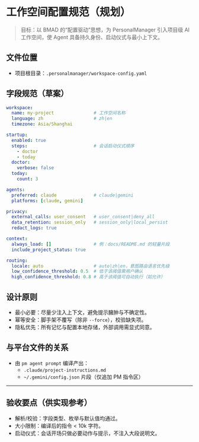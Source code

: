 # 工作空间配置规范（规划）

> 目标：以 BMAD 的“配置驱动”思想，为 PersonalManager 引入项目级 AI 工作空间，使 Agent 具备持久身份、启动仪式与最小上下文。

## 文件位置
- 项目根目录：`.personalmanager/workspace-config.yaml`

## 字段规范（草案）
```yaml
workspace:
  name: my-project               # 工作空间名称
  language: zh                   # zh|en
  timezone: Asia/Shanghai

startup:
  enabled: true
  steps:                         # 会话启动仪式顺序
    - doctor
    - today
  doctor:
    verbose: false
  today:
    count: 3

agents:
  preferred: claude              # claude|gemini
  platforms: [claude, gemini]

privacy:
  external_calls: user_consent   # user_consent|deny_all
  data_retention: session_only   # session_only|local_persist
  redact_logs: true

context:
  always_load: []                # 例：docs/README.md 的轻量片段
  include_project_status: true

routing:
  locale: auto                   # auto|zh|en，意图路由语言优先级
  low_confidence_threshold: 0.5  # 低于该阈值需用户确认
  high_confidence_threshold: 0.8 # 高于该阈值可自动执行（如允许）
```

## 设计原则
- 最小必要：尽量少注入上下文，避免提示臃肿与不确定性。
- 幂等安全：脚手架不覆写（除非 `--force`），校验缺失项。
- 隐私优先：所有记忆与配置本地存储，外部调用需显式同意。

## 与平台文件的关系
- 由 `pm agent prompt` 编译产出：
  - `.claude/project-instructions.md`
  - `~/.gemini/config.json` 片段（仅追加 PM 指令区）

---

## 验收要点（供实现参考）
- 解析/校验：字段类型、枚举与默认值均通过。
- 大小限制：编译后的指令 < 10k 字符。
- 启动仪式：会话开场只做必要动作与提示，不注入大段说明文。
